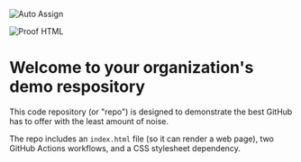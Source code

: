 ![Auto Assign](https://github.com/BradSiteBlocker/demo-repository/actions/workflows/auto-assign.yml/badge.svg)

![Proof HTML](https://github.com/BradSiteBlocker/demo-repository/actions/workflows/proof-html.yml/badge.svg)

# Welcome to your organization's demo respository
This code repository (or "repo") is designed to demonstrate the best GitHub has to offer with the least amount of noise.

The repo includes an `index.html` file (so it can render a web page), two GitHub Actions workflows, and a CSS stylesheet dependency.
